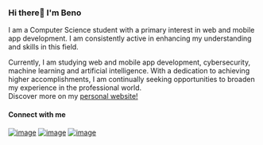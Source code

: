 ### Hi there👋 I'm Beno

I am a Computer Science student with a primary interest in web and mobile app development. I am consistently active in enhancing my understanding and skills in this field. 

Currently, I am studying web and mobile app development, cybersecurity, machine learning and artificial intelligence. With a dedication to achieving higher accomplishments, I am continually seeking opportunities to broaden my experience in the professional world.<br>Discover more on my <a href="https://beno-personal-website.vercel.app/">personal website!
</a>
#### Connect with me

<a href="https://www.instagram.com/ben0_0/" target="blank">![image](https://github.com/user-attachments/assets/8c294101-bf58-4925-9ce5-e6d9e16cb609)</a>
<a href="https://www.linkedin.com/in/benony-gabriel-41b82a265/" target="blank">![image](https://github.com/user-attachments/assets/a6207ab8-bc7d-42ef-add2-519babaae215)</a>
<a href="https://twitter.com/iambeno_" target="blank">![image](https://github.com/user-attachments/assets/820f0672-d987-4ac5-bb59-c4917aa30e98)</a>
</p>
